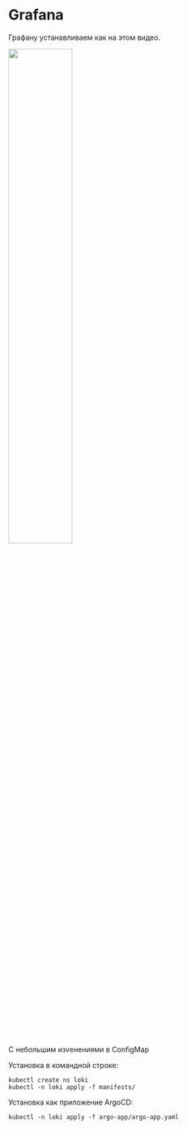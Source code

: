 # Grafana

Графану устанавливаем как на этом видео.

[<img src="https://img.youtube.com/vi/trHNN-X_BUE/maxresdefault.jpg" width="50%">](https://youtu.be/trHNN-X_BUE&t=907s)

С небольшим изvенениями в ConfigMap

Установка в командной строке:

    kubectl create ns loki
    kubectl -n loki apply -f manifests/

Установка как приложение ArgoCD:

    kubectl -n loki apply -f argo-app/argo-app.yaml

